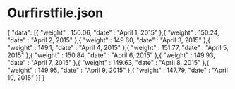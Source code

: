 # Ourfirstfile.json
{
"data": [{
  "weight" : 150.06,
  "date" : "April 1, 2015"
},{
  "weight" : 150.24,
  "date" : "April 2, 2015"
},{
  "weight" : 149.60,
  "date" : "April 3, 2015"
},{
"weight" : 149.1,
"date" : "April 4, 2015"
},{
"weight" : 151.77,
"date" : "April 5, 2015"
},{
"weight" : 150.84,
"date" : "April 6, 2015"
},{
"weight" : 149.93,
"date" : "April 7, 2015"
},{
"weight" : 149.63,
"date" : "April 8, 2015"
},{
"weight" : 149.95,
"date" : "April 9, 2015"
},{
"weight" : 147.79,
"date" : "April 10, 2015"
}]
}
